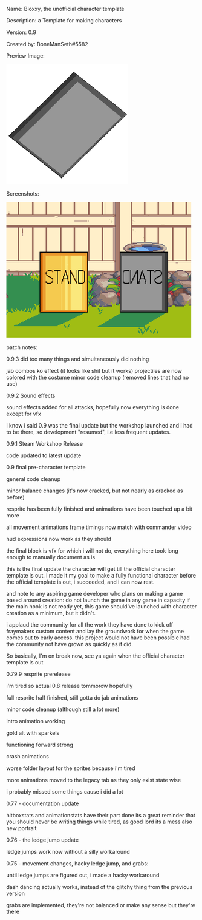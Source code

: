 Name: Bloxxy, the unofficial character template

Description: a Template for making characters

Version: 0.9

Created by: BoneManSeth#5582 

Preview Image:

![TemplatePreview](/Characters/Template%20(Beta)/library/sprites/Template/997-CSS/CHARACTER_FULL.png)

Screenshots:

![Templatescreenshot](https://github.com/Sethbones/Fraymakers-Pre-Workshop-Repo/blob/main/Characters/Template%20(Beta)/golden.gif)

patch notes:

0.9.3 did too many things and simultaneously did nothing

jab combos
ko effect (it looks like shit but it works)
projectiles are now colored with the costume
minor code cleanup (removed lines that had no use)

0.9.2 Sound effects

sound effects added for all attacks, hopefully now everything is done except for vfx

i know i said 0.9 was the final update but the workshop launched and i had to be there, so development "resumed", i.e less frequent updates.

0.9.1 Steam Workshop Release

code updated to latest update

0.9 final pre-character template

general code cleanup

minor balance changes (it's now cracked, but not nearly as cracked as before)

resprite has been fully finished and animations have been touched up a bit more

all movement animations frame timings now match with commander video

hud expressions now work as they should

the final block is vfx for which i will not do, everything here took long enough to manually document as is

this is the final update the character will get till the official character template is out.
i made it my goal to make a fully functional character before the official template is out, i succeeded, and i can now rest.

and note to any aspiring game developer who plans on making a game based around creation:
do not launch the game in any game in capacity if the main hook is not ready yet, this game should've launched with character creation as a minimum, but it didn't.

i applaud the community for all the work they have done to kick off fraymakers custom content and lay the groundwork for when the game comes out to early access.
this project would not have been possible had the community not have grown as quickly as it did.

So basically, I'm on break now, see ya again when the official character template is out 

0.79.9 resprite prerelease

i'm tired so actual 0.8 release tommorow hopefully

full resprite half finished, still gotta do jab animations

minor code cleanup (although still a lot more)

intro animation working

gold alt with sparkels

functioning forward strong

crash animations

worse folder layout for the sprites because i'm tired

more animations moved to the legacy tab as they only exist state wise

i probably missed some things cause i did a lot


0.77 - documentation update

hitboxstats and animationstats have their part done
its a great reminder that you should never be writing things while tired, as good lord its a mess
also new portrait


0.76 - the ledge jump update

ledge jumps work now without a silly workaround


0.75 - movement changes, hacky ledge jump, and grabs:

until ledge jumps are figured out, i made a hacky workaround

dash dancing actually works, instead of the glitchy thing from the previous version

grabs are implemented, they're not balanced or make any sense but they're there
